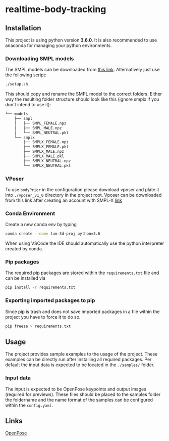 # realtime-body-tracking

## Installation

This project is using python version **3.6.0**. It is also recommended to use anaconda for managing your python environments.

### Downloading SMPL models

The SMPL models can be downloaded from [this link](http://smplify.is.tue.mpg.de/downloads). Alternatively just use the following script:

```bash
./setup.sh
```

This should copy and rename the SMPL model to the correct folders. Either way the resulting folder structure should look like this (ignore smplx if you don't intend to use it):

```bash
└── models
    ├── smpl
    │   ├── SMPL_FEMALE.npz
    │   ├── SMPL_MALE.npz
    │   └── SMPL_NEUTRAL.pkl
    └── smplx
        ├── SMPLX_FEMALE.npz
        ├── SMPLX_FEMALE.pkl
        ├── SMPLX_MALE.npz
        ├── SMPLX_MALE.pkl
        ├── SMPLX_NEUTRAL.npz
        └── SMPLX_NEUTRAL.pkl
```

### VPoser
To use `bodyPrior` in the configuration please download vposer and plate it into `./vposer_v1_0` directory in the project root. Vposer can be downloaded from this link after creating an account with SMPL-X [link](https://psfiles.is.tuebingen.mpg.de/downloads/smplx/vposer_v1_0-zip)

### Conda Environment

Create a new conda env by typing

```bash
conda create --name tum-3d-proj python=3.6
```

When using VSCode the IDE should automatically use the python interpreter created by conda.

### Pip packages

The required pip packages are stored within the `requirements.txt` file and can be installed via

```bash
pip install -r requirements.txt
```

### Exporting imported packages to pip

Since pip is trash and does not save imported packages in a file within the project you have to force it to do so.

```bash
pip freeze > requirements.txt
```

## Usage

The project provides sample examples to the usage of the project. These examples can be directly run after installing all required packages. Per default the input data is expected to be located in the `./samples/` folder.

### Input data

The input is expected to be OpenPose keypoints and output images (required for previews). These files should be placed to the samples folder the foldername and the name format of the samples can be configured within the `config.yaml`.

## Links

[OpenPose](https://github.com/CMU-Perceptual-Computing-Lab/openpose)
